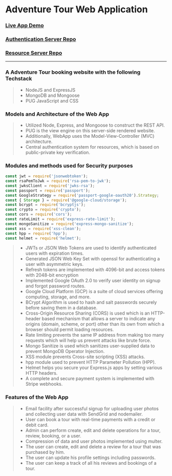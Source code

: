 # Adventure Tour Web Application

### [Live App Demo](https://adventure.up.railway.app/)

### [Authentication Server Repo](https://github.com/yashgupta1299/Central-Authentication.git)

### [Resource Server Repo](https://github.com/yashgupta1299/Adventure-Resources.git)

<hr />

### A Adventure Tour booking website with the following Techstack

> -   NodeJS and ExpressJS
> -   MongoDB and Mongoose
> -   PUG JavaScript and CSS

### Models and Architecture of the Web App

> -   Utilized Node, Express, and Mongoose to construct the REST API.
> -   PUG is the view engine on this server-side rendered website.
> -   Additionally, WebApp uses the Model-View-Controller (MVC) architecture.
> -   Central authentication system for resources, which is based on public-private key verification.

### Modules and methods used for Security purposes

```javascript
const jwt = require('jsonwebtoken');
const rsaPemToJwk = require('rsa-pem-to-jwk');
const jwksClient = require('jwks-rsa');
const passport = require('passport');
const GoogleStrategy = require('passport-google-oauth20').Strategy;
const { Storage } = require('@google-cloud/storage');
const bcrypt = require('bcryptjs');
const crypto = require('crypto');
const cors = require('cors');
const rateLimit = require('express-rate-limit');
const mongoSanitize = require('express-mongo-sanitize');
const xss = require('xss-clean');
const hpp = require('hpp');
const helmet = require('helmet');
```

> -   JWTs or JSON Web Tokens are used to identify authenticated users with expiration times.
> -   Generated JSON Web Key Set with openssl for authenticating a user with asymmetric keys.
> -   Refresh tokens are implemented with 4096-bit and access tokens with 2048-bit encryption
> -   Implemented Google OAuth 2.0 to verify user identity on signup and forgot password routes.
> -   Google Cloud Platform (GCP) is a suite of cloud services offering computing, storage, and more.
> -   BCrypt Algorithm is used to hash and salt passwords securely before saving them in a database.
> -   Cross-Origin Resource Sharing (CORS) is used which is an HTTP-header based mechanism that allows a server to indicate any origins (domain, scheme, or port) other than its own from which a browser should permit loading resources.
> -   Rate limiting prevents the same IP address from making too many requests which will help us prevent attacks like brute force.
> -   Mongo Sanitize is used which sanitizes user-supplied data to prevent MongoDB Operator Injection.
> -   XSS module prevents Cross-site scripting (XSS) attacks.
> -   hpp module used to prevent HTTP Parameter Pollution (HPP).
> -   Helmet helps you secure your Express.js apps by setting various HTTP headers.
> -   A complete and secure payment system is implemented with Stripe webhooks.

### Features of the Web App

> -   Email facility after successful signup for uploading user photos and collecting user data with SendGrid and nodemailer.
> -   User can book a tour with real-time payments with a credit or debit card.
> -   Admin can perform create, edit and delete operations for a tour, review, booking, or a user.
> -   Compression of data and user photos implemented using multer.
> -   The user can create, edit and delete a review for a tour that was purchased by him.
> -   The user can update his profile settings including passwords.
> -   The user can keep a track of all his reviews and bookings of a tour.
